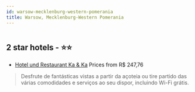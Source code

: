 ```yaml
---
id: warsow-mecklenburg-western-pomerania
title: Warsow, Mecklenburg-Western Pomerania
---
```


<center><img src="https://i.travelapi.com/hotels/48000000/47070000/47068800/47068786/a8783d1b_b.jpg" alt="" /></center>


##  2 star hotels - ⭐️⭐️

-    [Hotel und Restaurant Ka & Ka](https://www.hurb.com/br/aud/https://www.hurb.com/br/hotels/warsow/hotel-und-restaurant-ka-ka-HT-J5SW?cmp=18055) Prices from R$ 247,76
   > Desfrute de fantásticas vistas a partir da açoteia ou tire partido das várias comodidades e serviços ao seu dispor, incluindo Wi-Fi grátis.
